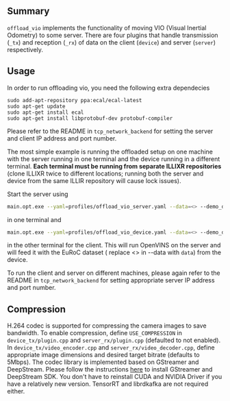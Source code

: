 ## Summary

`offload_vio` implements the functionality of moving VIO (Visual Inertial Odometry) to some server.
There are four plugins that handle transmission (`_tx`) and reception (`_rx`) of data on the client (`device`) and
server (`server`) respectively.

## Usage

In order to run offloading vio, you need the following extra dependecies

```
sudo add-apt-repository ppa:ecal/ecal-latest
sudo apt-get update
sudo apt-get install ecal
sudo apt-get install libprotobuf-dev protobuf-compiler
```

Please refer to the README in `tcp_network_backend` for setting the server and client IP address and port number.

The most simple example is running the offloaded setup on one machine with the server running in one terminal
and the device running in a different terminal. **Each terminal must be running from separate ILLIXR
repositories** (clone ILLIXR twice to different locations; running both the server and device from the same
ILLIR repository will cause lock issues).

Start the server using

``` bash
main.opt.exe --yaml=profiles/offload_vio_server.yaml --data=<> --demo_data=<>
```

in one terminal and

``` bash
main.opt.exe --yaml=profiles/offload_vio_device.yaml --data=<> --demo_data=<>

```

in the other terminal for the client. This will run OpenVINS on the server and will feed it with the EuRoC dataset (
replace <> in --data with `data`) from the device.

To run the client and server on different machines, please again refer to the README in `tcp_network_backend` for
setting appropriate server IP address and port number.

## Compression

H.264 codec is supported for compressing the camera images to save bandwidth. To enable compression, define
`USE_COMPRESSION` in `device_tx/plugin.cpp` and `server_rx/plugin.cpp` (defaulted to not enabled). In
`device_tx/video_encoder.cpp` and `server_rx/video_decoder.cpp`, define appropriate image dimensions and desired target
bitrate (defaults to 5Mbps). The codec library is implemented based on GStreamer and DeepStream. Please follow the
instructions [here][E10] to install GStreamer and DeepStream SDK. You don't have to reinstall CUDA and NVIDIA Driver if
you have a relatively new version. TensorRT and librdkafka are not required either.

[//]: # (- References -)

[E10]: https://docs.nvidia.com/metropolis/deepstream/dev-guide/text/DS_Installation.html#dgpu-setup-for-ubuntu
